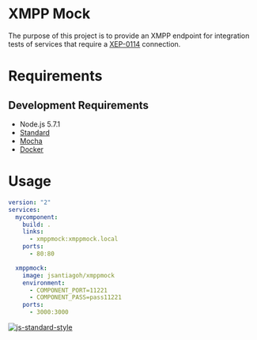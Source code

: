 XMPP Mock
=========

The purpose of this project is to provide an XMPP endpoint for integration tests of services that require a [XEP-0114](http://www.xmpp.org/extensions/xep-0114.html) connection.


Requirements
============

Development Requirements
------------------------
- Node.js 5.7.1
- [Standard](http://standardjs.com/)
- [Mocha](https://mochajs.org/)
- [Docker](https://www.docker.com/)

Usage
=====

```yaml
version: "2"
services:
  mycomponent:
    build: .
    links:
      - xmppmock:xmppmock.local
    ports:
      - 80:80

  xmppmock:
    image: jsantiagoh/xmppmock
    environment:
      - COMPONENT_PORT=11221
      - COMPONENT_PASS=pass11221
    ports:
      - 3000:3000
```


[![js-standard-style](https://img.shields.io/badge/code%20style-standard-brightgreen.svg)](http://standardjs.com/)
